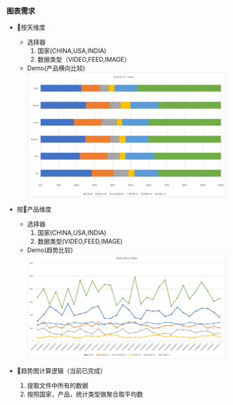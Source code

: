 ### 图表需求

+ 按天维度
    + 选择器
        1. 国家(CHINA,USA,INDIA)
        2. 数据类型（VIDEO,FEED,IMAGE）
    + Demo(产品横向比较)
    ![产品横向比较](Picture1.png)
+ 按产品维度
    + 选择器
        1. 国家(CHINA,USA,INDIA)
        2. 数据类型(VIDEO,FEED,IMAGE)
    + Demo(趋势比较)
    ![](Picture2.png)


+ 趋势图计算逻辑（当前已完成）
    1. 提取文件中所有的数据
    2. 按照国家，产品，统计类型做聚合取平均数
    



